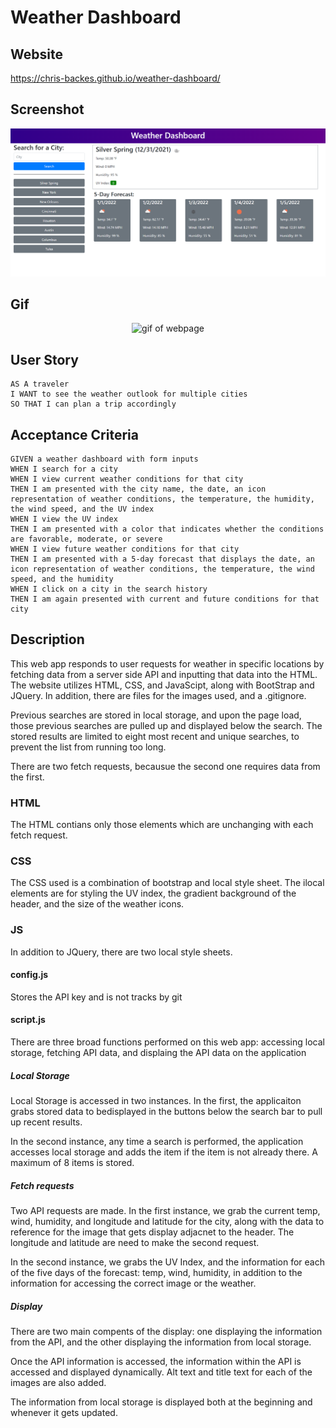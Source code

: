 # Weather Dashboard

## Website

https://chris-backes.github.io/weather-dashboard/

## Screenshot

![Code Quiz Screenshot](./assets/images/screencapture.png)

## Gif

<p align="center">
<img alt="gif of webpage" src="./assets/images/weather-dashboard.gif" />
</p>

## User Story
```
AS A traveler
I WANT to see the weather outlook for multiple cities
SO THAT I can plan a trip accordingly
```

## Acceptance Criteria
```
GIVEN a weather dashboard with form inputs
WHEN I search for a city
WHEN I view current weather conditions for that city
THEN I am presented with the city name, the date, an icon representation of weather conditions, the temperature, the humidity, the wind speed, and the UV index
WHEN I view the UV index
THEN I am presented with a color that indicates whether the conditions are favorable, moderate, or severe
WHEN I view future weather conditions for that city
THEN I am presented with a 5-day forecast that displays the date, an icon representation of weather conditions, the temperature, the wind speed, and the humidity
WHEN I click on a city in the search history
THEN I am again presented with current and future conditions for that city
```

## Description

This web app responds to user requests for weather in specific locations by fetching data from a server side API and inputting that data into the HTML. The website utilizes HTML, CSS, and JavaScipt, along with BootStrap and JQuery. In addition, there are files for the images used, and a .gitignore.

Previous searches are stored in local storage, and upon the page load, those previous searches are pulled up and displayed below the search. The stored results are limited to eight most recent and unique searches, to prevent the list from running too long.

There are two fetch requests, becausue the second one requires data from the first.

### HTML

The HTML contians only those elements which are unchanging with each fetch request.

### CSS

The CSS used is a combination of bootstrap and local style sheet. The ilocal elements are for styling the UV index, the gradient background of the header, and the size of the weather icons.

### JS

In addition to JQuery, there are two local style sheets.

#### config.js

Stores the API key and is not tracks by git

#### script.js

There are three broad functions performed on this web app: accessing local storage, fetching API data, and displaing the API data on the application

##### Local Storage

Local Storage is accessed in two instances. In the first, the applicaiton grabs stored data to bedisplayed in the buttons below the search bar to pull up recent results.

In the second instance, any time a search is performed, the application accesses local storage and adds the item if the item is not already there. A maximum of 8 items is stored.

##### Fetch requests

Two API requests are made. In the first instance, we grab the current temp, wind, humidity, and longitude and latitude for the city, along with the data to reference for the image that gets display adjacnet to the header. The longitude and latitude are need to make the second request.

In the second instance, we grabs the UV Index, and the information for each of the five days of the forecast: temp, wind, humidity, in addition to the information for accessing the correct image or the weather.

#####  Display

There are two main compents of the display: one displaying the information from the API, and the other displaying the information from local storage.

Once the API information is accessed, the information within the API is accessed and displayed dynamically. Alt text and title text for each of the images are also added.

The information from local storage is displayed both at the beginning and whenever it gets updated.